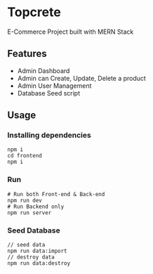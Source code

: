 # Topcrete
E-Commerce Project built with MERN Stack

## Features
- Admin Dashboard
- Admin can Create, Update, Delete a product
- Admin User Management
- Database Seed script

## Usage
### Installing dependencies
```
npm i
cd frontend
npm i
```

### Run
```
# Run both Front-end & Back-end
npm run dev
# Run Backend only
npm run server
```

### Seed Database
```
// seed data
npm run data:import
// destroy data
npm run data:destroy
```
